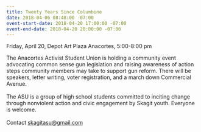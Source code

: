 ```yaml
---
title: Twenty Years Since Columbine
date: 2018-04-06 08:48:00 -07:00
event-start-date: 2018-04-20 17:00:00 -07:00
event-end-date: 2018-04-20 20:00:00 -07:00
---
```


Friday, April 20, Depot Art Plaza Anacortes, 5:00-8:00 pm

The Anacortes Activist Student Union is holding a community event advocating common sense gun legislation and raising awareness of action steps community members may take to support gun reform. There will be speakers, letter writing, voter registration, and a march down Commercial Avenue.\
 \
The ASU is a group of high school students committed to inciting change through nonviolent action and civic engagement by Skagit youth. Everyone is welcome.\
 \
Contact [skagitasu@gmail.com](mailto:skagitasu@gmail.com)